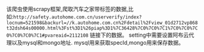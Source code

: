 该爬虫使用scrapy框架,爬取汽车之家带标签的数据,比如:`http://safety.autohome.com.cn/userverify/index?locnum=521598&backurl=//k.autohome.com.cn%2Fdetail%2Fview_01d2712vp868t32dsh64s00000.html%3Fst%3D1%26piap%3D1%7C36428%7C0%7C0%7C1%7C0%7C0%7C0%7C0%7C0%7C1#pvareaid=2112108` 链接下的数据。 setting中需要设置阿布云代理以及mysql和mongo地址. mysql用来获取specId,mongo用来保存数据。
